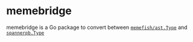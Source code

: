 # memebridge

memebridge is a Go package to convert between [`memefish/ast.Type`](https://pkg.go.dev/github.com/cloudspannerecosystem/memefish/ast#Type) and [`spannerpb.Type`](https://pkg.go.dev/cloud.google.com/go/spanner/apiv1/spannerpb#Type)